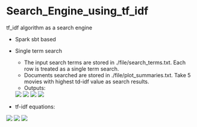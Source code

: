 # Search_Engine_using_tf_idf
tf_idf algorithm as a search engine

* Spark sbt based

* Single term search
  * The input search terms are stored in ./file/search_terms.txt. Each row is treated as a single term search.
  * Documents searched are stored in ./file/plot_summaries.txt. Take 5 movies with highest td-idf value as search results.
  * Outputs:
  <image src="images/moviesRank1.PNG" width=%20 />
  <image src="images/moviesRank2.PNG" width=%20 />
  <image src="images/moviesRank3.PNG" width=%20 />
  <image src="images/moviesRank4.PNG" width=%20 />
  

* tf-idf equations:
<image src="images/tf.jpg" width=%40 />
<image src="images/idf.jpg" width=%40 />
<image src="images/tf_idf.png" width=%40 />
